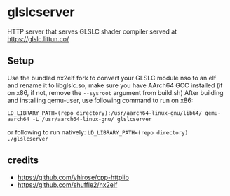# glslcserver

HTTP server that serves GLSLC shader compiler served at https://glslc.littun.co/

## Setup
Use the bundled nx2elf fork to convert your GLSLC module nso to an elf and rename it to libglslc.so, make sure you have AArch64 GCC installed (if on x86, if not, remove the `--sysroot` argument from build.sh)
After building and installing qemu-user, use following command to run on x86:

`LD_LIBRARY_PATH=(repo directory):/usr/aarch64-linux-gnu/lib64/ qemu-aarch64 -L /usr/aarch64-linux-gnu/ glslcserver`

or following to run natively:
`LD_LIBRARY_PATH=(repo directory) ./glslcserver`

## credits
- https://github.com/yhirose/cpp-httplib
- https://github.com/shuffle2/nx2elf
